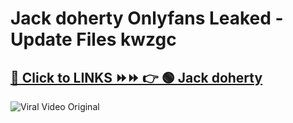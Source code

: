 
 # Jack doherty Onlyfans Leaked - Update Files kwzgc

## <h2><a href="https://clipsfans.com/Jack_doherty&ref=git">🔗 Click to LINKS ⏩⏩ 👉 🟢 Jack doherty </a></h2>

<a href="https://clipsfans.com/Jack_doherty&ref=git" rel="nofollow" data-target="animated-image.originalLink"><img src="https://i.ibb.co.com/xMMVF88/686577567.gif" alt="Viral Video Original" style="max-width: 100%; display: inline-block;" data-target="animated-image.originalImage"></a>

